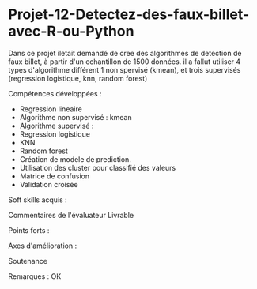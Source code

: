 # Projet-12-Detectez-des-faux-billet-avec-R-ou-Python
Dans ce projet iletait demandé de cree des algorithmes de detection de faux billet, à partir d'un echantillon de 1500 données. il a fallut utiliser 4 types d'algorithme différent 1 non spervisé (kmean), et trois supervisés (regression logistique, knn, random forest)

Compétences développées :
- Regression lineaire
- Algorithme non supervisé : kmean
- Algorithme supervisé :
- Regression logistique
- KNN
- Random forest
- Création de modele de prediction.
- Utilisation des cluster pour classifié des valeurs
- Matrice de confusion
- Validation croisée

Soft skills acquis :


Commentaires de l'évaluateur
Livrable

Points forts :

Axes d'amélioration :

Soutenance

Remarques : OK
